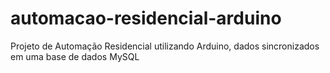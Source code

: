 # automacao-residencial-arduino
Projeto de Automação Residencial utilizando Arduino, dados sincronizados em uma base de dados MySQL

